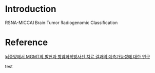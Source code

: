 # Introduction

RSNA-MICCAI Brain Tumor Radiogenomic Classification

# Reference

[뇌종양에서 MGMT의 발현과 항암화학방사선 치료 결과의
예측가능성에 대한 연구](https://www.jcpjournal.org/journal/download_pdf.php?spage=212&volume=14&number=3)

test
